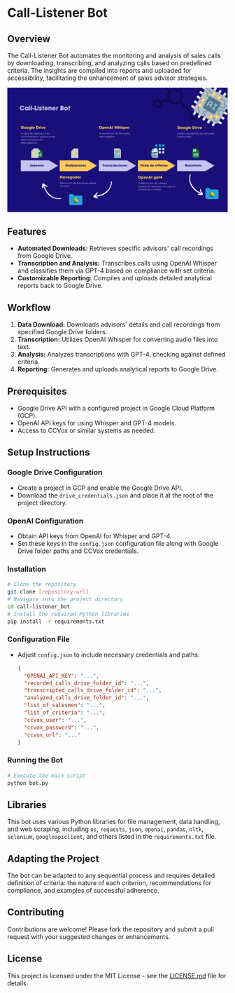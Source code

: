 # Call-Listener Bot

## Overview
The Call-Listener Bot automates the monitoring and analysis of sales calls by downloading, transcribing, and analyzing calls based on predefined criteria. The insights are compiled into reports and uploaded for accessibility, facilitating the enhancement of sales advisor strategies.

<img src="CallListenerBot.png" alt="Diagrama del flujo de trabajo del Call-Listener Bot" width="900"/>

## Features
- **Automated Downloads:** Retrieves specific advisors' call recordings from Google Drive.
- **Transcription and Analysis:** Transcribes calls using OpenAI Whisper and classifies them via GPT-4 based on compliance with set criteria.
- **Customizable Reporting:** Compiles and uploads detailed analytical reports back to Google Drive.

## Workflow
1. **Data Download:** Downloads advisors' details and call recordings from specified Google Drive folders.
2. **Transcription:** Utilizes OpenAI Whisper for converting audio files into text.
3. **Analysis:** Analyzes transcriptions with GPT-4, checking against defined criteria.
4. **Reporting:** Generates and uploads analytical reports to Google Drive.

## Prerequisites
- Google Drive API with a configured project in Google Cloud Platform (GCP).
- OpenAI API keys for using Whisper and GPT-4 models.
- Access to CCVox or similar systems as needed.

## Setup Instructions
### Google Drive Configuration
- Create a project in GCP and enable the Google Drive API.
- Download the `drive_credentials.json` and place it at the root of the project directory.

### OpenAI Configuration
- Obtain API keys from OpenAI for Whisper and GPT-4.
- Set these keys in the `config.json` configuration file along with Google Drive folder paths and CCVox credentials.

### Installation
```bash
# Clone the repository
git clone [repository-url]
# Navigate into the project directory
cd call-listener_bot
# Install the required Python libraries
pip install -r requirements.txt
```

### Configuration File
- Adjust `config.json` to include necessary credentials and paths:
  ```json
  {
    "OPENAI_API_KEY": "...",
    "recorded_calls_drive_folder_id": "...",
    "transcripted_calls_drive_folder_id": "...",
    "analyzed_calls_drive_folder_id": "...",
    "list_of_salesmen": "...",
	"list_of_criteria": "...",
    "ccvox_user": "...",
    "ccvox_password": "...",
	"ccvox_url": "..."
  }

  ```

### Running the Bot
```bash
# Execute the main script
python bot.py
```

## Libraries
This bot uses various Python libraries for file management, data handling, and web scraping, including `os`, `requests`, `json`, `openai`, `pandas`, `nltk`, `selenium`, `googleapiclient`, and others listed in the `requirements.txt` file.

## Adapting the Project
The bot can be adapted to any sequential process and requires detailed definition of criteria: the nature of each criterion, recommendations for compliance, and examples of successful adherence.

## Contributing
Contributions are welcome! Please fork the repository and submit a pull request with your suggested changes or enhancements.

## License
This project is licensed under the MIT License - see the [LICENSE.md](LICENSE.md) file for details.
